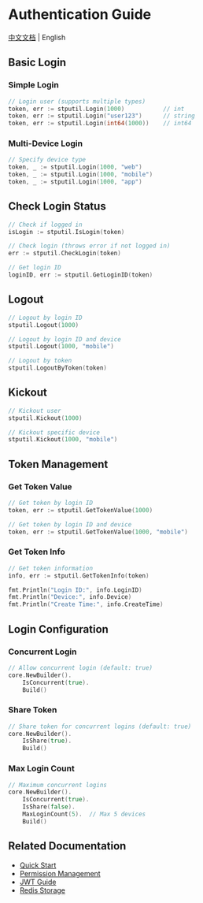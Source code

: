 # Authentication Guide

[中文文档](authentication_zh.md) | English

## Basic Login

### Simple Login

```go
// Login user (supports multiple types)
token, err := stputil.Login(1000)           // int
token, err := stputil.Login("user123")      // string
token, err := stputil.Login(int64(1000))    // int64
```

### Multi-Device Login

```go
// Specify device type
token, _ := stputil.Login(1000, "web")
token, _ := stputil.Login(1000, "mobile")
token, _ := stputil.Login(1000, "app")
```

## Check Login Status

```go
// Check if logged in
isLogin := stputil.IsLogin(token)

// Check login (throws error if not logged in)
err := stputil.CheckLogin(token)

// Get login ID
loginID, err := stputil.GetLoginID(token)
```

## Logout

```go
// Logout by login ID
stputil.Logout(1000)

// Logout by login ID and device
stputil.Logout(1000, "mobile")

// Logout by token
stputil.LogoutByToken(token)
```

## Kickout

```go
// Kickout user
stputil.Kickout(1000)

// Kickout specific device
stputil.Kickout(1000, "mobile")
```

## Token Management

### Get Token Value

```go
// Get token by login ID
token, err := stputil.GetTokenValue(1000)

// Get token by login ID and device
token, err := stputil.GetTokenValue(1000, "mobile")
```

### Get Token Info

```go
// Get token information
info, err := stputil.GetTokenInfo(token)

fmt.Println("Login ID:", info.LoginID)
fmt.Println("Device:", info.Device)
fmt.Println("Create Time:", info.CreateTime)
```

## Login Configuration

### Concurrent Login

```go
// Allow concurrent login (default: true)
core.NewBuilder().
    IsConcurrent(true).
    Build()
```

### Share Token

```go
// Share token for concurrent logins (default: true)
core.NewBuilder().
    IsShare(true).
    Build()
```

### Max Login Count

```go
// Maximum concurrent logins
core.NewBuilder().
    IsConcurrent(true).
    IsShare(false).
    MaxLoginCount(5).  // Max 5 devices
    Build()
```

## Related Documentation

- [Quick Start](../tutorial/quick-start.md)
- [Permission Management](permission.md)
- [JWT Guide](jwt.md)
- [Redis Storage](redis-storage.md)
